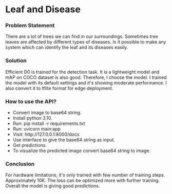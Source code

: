<h1>Leaf and Disease</h1>
<div>
    <h3>Problem Statement</h3>
    <div>
    There are a lot of trees we can find in our surroundings. Sometimes tree leaves 
are affected by different types of diseases. Is it possible to make any system 
which can identify the leaf and its diseases easily.  
    </div>
<div>
    <h3>Solution</h3>
    <div>
        Efficient D0 is trained for the detection task. It is a lightweight 
model and mAP on COCO dataset is also good. Therefore, I choose the model.
I trained the model with its default settings and it's showing moderate
performance. I also convert it to tflite format for edge deployment.
    </div>
</div>
<div>
    <h3>How to use the API?</h3>
    <ul>
        <li>Convert image to base64 string.</li>
        <li>Install python 3.10.</li>
        <li>Run: pip install -r requirements.txt</li>
        <li>Run: uvicorn main:app</li>
        <li>Visit: http://127.0.0.1:8000/docs</li>
        <li>Use interface to give the base64 string as input.</li>
        <li>Get predictions.</li>
        <li>To visualize the predicted image convert base64 string to image.</li>
    </ul>
</div>
</div>
<div>
    <h3>Conclusion</h3>
    <div>
        For hardware limitations, it's only trained with few number of
training steps. Approximately 10K. The loss can be optimized more with
further training. Overall the model is giving good predictions.
    </div>
</div>
